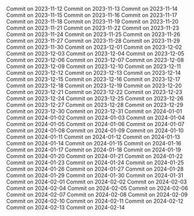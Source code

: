 Commit on 2023-11-12
Commit on 2023-11-13
Commit on 2023-11-14
Commit on 2023-11-15
Commit on 2023-11-16
Commit on 2023-11-17
Commit on 2023-11-18
Commit on 2023-11-19
Commit on 2023-11-20
Commit on 2023-11-21
Commit on 2023-11-22
Commit on 2023-11-23
Commit on 2023-11-24
Commit on 2023-11-25
Commit on 2023-11-26
Commit on 2023-11-27
Commit on 2023-11-28
Commit on 2023-11-29
Commit on 2023-11-30
Commit on 2023-12-01
Commit on 2023-12-02
Commit on 2023-12-03
Commit on 2023-12-04
Commit on 2023-12-05
Commit on 2023-12-06
Commit on 2023-12-07
Commit on 2023-12-08
Commit on 2023-12-09
Commit on 2023-12-10
Commit on 2023-12-11
Commit on 2023-12-12
Commit on 2023-12-13
Commit on 2023-12-14
Commit on 2023-12-15
Commit on 2023-12-16
Commit on 2023-12-17
Commit on 2023-12-18
Commit on 2023-12-19
Commit on 2023-12-20
Commit on 2023-12-21
Commit on 2023-12-22
Commit on 2023-12-23
Commit on 2023-12-24
Commit on 2023-12-25
Commit on 2023-12-26
Commit on 2023-12-27
Commit on 2023-12-28
Commit on 2023-12-29
Commit on 2023-12-30
Commit on 2023-12-31
Commit on 2024-01-01
Commit on 2024-01-02
Commit on 2024-01-03
Commit on 2024-01-04
Commit on 2024-01-05
Commit on 2024-01-06
Commit on 2024-01-07
Commit on 2024-01-08
Commit on 2024-01-09
Commit on 2024-01-10
Commit on 2024-01-11
Commit on 2024-01-12
Commit on 2024-01-13
Commit on 2024-01-14
Commit on 2024-01-15
Commit on 2024-01-16
Commit on 2024-01-17
Commit on 2024-01-18
Commit on 2024-01-19
Commit on 2024-01-20
Commit on 2024-01-21
Commit on 2024-01-22
Commit on 2024-01-23
Commit on 2024-01-24
Commit on 2024-01-25
Commit on 2024-01-26
Commit on 2024-01-27
Commit on 2024-01-28
Commit on 2024-01-29
Commit on 2024-01-30
Commit on 2024-01-31
Commit on 2024-02-01
Commit on 2024-02-02
Commit on 2024-02-03
Commit on 2024-02-04
Commit on 2024-02-05
Commit on 2024-02-06
Commit on 2024-02-07
Commit on 2024-02-08
Commit on 2024-02-09
Commit on 2024-02-10
Commit on 2024-02-11
Commit on 2024-02-12
Commit on 2024-02-13
Commit on 2024-02-14
